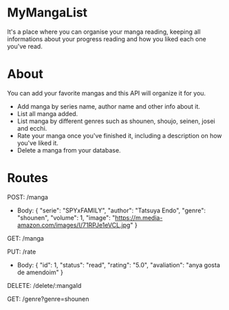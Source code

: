 # MyMangaList

It's a place where you can organise your manga reading, keeping all informations about your progress reading and how you liked each one you've read.

# About

You can add your favorite mangas and this API will organize it for you.

- Add manga by series name, author name and other info about it.
- List all manga added.
- List manga by different genres such as shounen, shoujo, seinen, josei and ecchi.
- Rate your manga once you've finished it, including a description on how you've liked it.
- Delete a manga from your database.

# Routes

POST: /manga
- Body: { 
  "serie": "SPYxFAMILY", 
  "author": "Tatsuya Endo", 
  "genre": "shounen", 
  "volume": 1, 
  "image": "https://m.media-amazon.com/images/I/71RPJe1eVCL.jpg" 
 }
 
GET: /manga
 
PUT: /rate
- Body: {
  "id": 1,
  "status": "read",
  "rating": "5.0",
  "avaliation": "anya gosta de amendoim"
}

DELETE: /delete/:mangaId

GET: /genre?genre=shounen
